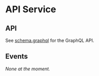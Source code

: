 # API Service

## API

See [schema.graphql](schema.graphql) for the GraphQL API.

## Events

_None at the moment._
